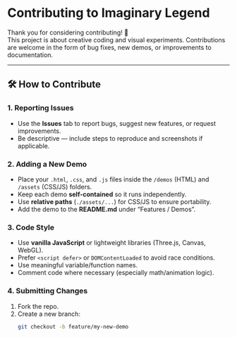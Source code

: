 # Contributing to Imaginary Legend

Thank you for considering contributing! 🎉  
This project is about creative coding and visual experiments. Contributions are welcome in the form of bug fixes, new demos, or improvements to documentation.

---

## 🛠 How to Contribute

### 1. Reporting Issues
- Use the **Issues** tab to report bugs, suggest new features, or request improvements.
- Be descriptive — include steps to reproduce and screenshots if applicable.

### 2. Adding a New Demo
- Place your `.html`, `.css`, and `.js` files inside the `/demos` (HTML) and `/assets` (CSS/JS) folders.
- Keep each demo **self-contained** so it runs independently.
- Use **relative paths** (`./assets/...`) for CSS/JS to ensure portability.
- Add the demo to the **README.md** under “Features / Demos”.

### 3. Code Style
- Use **vanilla JavaScript** or lightweight libraries (Three.js, Canvas, WebGL).
- Prefer `<script defer>` or `DOMContentLoaded` to avoid race conditions.
- Use meaningful variable/function names.
- Comment code where necessary (especially math/animation logic).

### 4. Submitting Changes
1. Fork the repo.  
2. Create a new branch:  
   ```bash
   git checkout -b feature/my-new-demo
